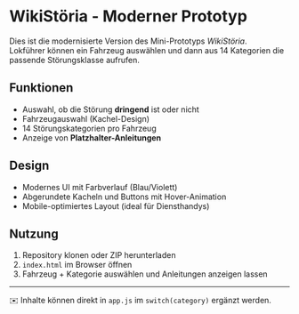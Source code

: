 # WikiStöria - Moderner Prototyp

Dies ist die modernisierte Version des Mini-Prototyps *WikiStöria*.  
Lokführer können ein Fahrzeug auswählen und dann aus 14 Kategorien die passende Störungsklasse aufrufen.

## Funktionen
- Auswahl, ob die Störung **dringend** ist oder nicht
- Fahrzeugauswahl (Kachel-Design)
- 14 Störungskategorien pro Fahrzeug
- Anzeige von **Platzhalter-Anleitungen**

## Design
- Modernes UI mit Farbverlauf (Blau/Violett)
- Abgerundete Kacheln und Buttons mit Hover-Animation
- Mobile-optimiertes Layout (ideal für Diensthandys)

## Nutzung
1. Repository klonen oder ZIP herunterladen
2. `index.html` im Browser öffnen
3. Fahrzeug + Kategorie auswählen und Anleitungen anzeigen lassen

---
✉️ Inhalte können direkt in `app.js` im `switch(category)` ergänzt werden.
